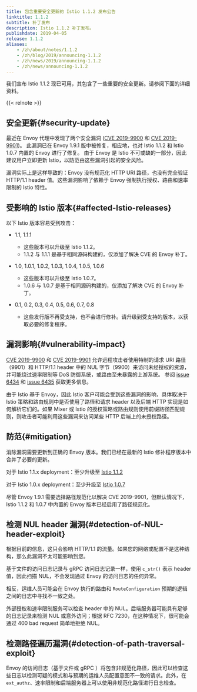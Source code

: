 ```yaml
---
title: 包含重要安全更新的 Istio 1.1.2 发布公告
linktitle: 1.1.2
subtitle: 补丁发布
description: Istio 1.1.2 补丁发布。
publishdate: 2019-04-05
release: 1.1.2
aliases:
    - /zh/about/notes/1.1.2
    - /zh/blog/2019/announcing-1.1.2
    - /zh/news/2019/announcing-1.1.2
    - /zh/news/announcing-1.1.2
---
```


我们宣布 Istio 1.1.2 现已可用，其包含了一些重要的安全更新。请参阅下面的详细资料。

{{< relnote >}}

## 安全更新{#security-update}

最近在 Envoy 代理中发现了两个安全漏洞 ([CVE 2019-9900](https://cve.mitre.org/cgi-bin/cvename.cgi?name=CVE-2019-9900) 和 [CVE 2019-9901](https://cve.mitre.org/cgi-bin/cvename.cgi?name=CVE-2019-9901))。
此漏洞已在 Envoy 1.9.1 版中被修复，相应地，也对 Istio 1.1.2 和 Istio 1.0.7 内置的 Envoy 进行了修复。
由于 Envoy 是 Istio 不可或缺的一部分，因此建议用户立即更新 Istio，以防范由这些漏洞引起的安全风险。

漏洞实际上是这样导致的：Envoy 没有规范化 HTTP URI 路径，也没有完全验证 HTTP/1.1 header 值。这些漏洞影响了依赖于 Envoy 强制执行授权、路由和速率限制的 Istio 特性。

## 受影响的 Istio 版本{#affected-Istio-releases}

以下 Istio 版本容易受到攻击：

- 1.1, 1.1.1
    - 这些版本可以升级至 Istio 1.1.2。
    - 1.1.2 与 1.1.1 是基于相同源码构建的，仅添加了解决 CVE 的 Envoy 补丁。

- 1.0, 1.0.1, 1.0.2, 1.0.3, 1.0.4, 1.0.5, 1.0.6
    - 这些版本可以升级至 Istio 1.0.7。
    - 1.0.6 与 1.0.7 是基于相同源码构建的，仅添加了解决 CVE 的 Envoy 补丁。

- 0.1, 0.2, 0.3, 0.4, 0.5, 0.6, 0.7, 0.8
    - 这些发行版不再受支持，也不会进行修补。请升级到受支持的版本，以获取必要的修复程序。

## 漏洞影响{#vulnerability-impact}

[CVE 2019-9900](https://cve.mitre.org/cgi-bin/cvename.cgi?name=CVE-2019-9900) 和 [CVE 2019-9901](https://cve.mitre.org/cgi-bin/cvename.cgi?name=CVE-2019-9901)
允许远程攻击者使用特制的请求 URI 路径（9901）和 HTTP/1.1 header 中的 NUL 字节（9900）来访问未经授权的资源，并可能绕过速率限制等 DoS 防御系统，或路由至未暴露的上游系统。
参阅 [issue 6434](https://github.com/envoyproxy/envoy/issues/6434) 和 [issue 6435](https://github.com/envoyproxy/envoy/issues/6435) 获取更多信息。

由于 Istio 基于 Envoy，因此 Istio 客户可能会受到这些漏洞的影响，具体取决于 Istio 策略和路由规则中是否使用了路径和请求 header 以及后端 HTTP 实现是如何解析它们的。如果 Mixer 或 Istio 的授权策略或路由规则使用前缀路径匹配规则，则攻击者可能利用这些漏洞来访问某些 HTTP 后端上的未授权路径。

## 防范{#mitigation}

消除漏洞需要更新到正确的 Envoy 版本。我们已经在最新的 Istio 修补程序版本中合并了必要的更新。

对于 Istio 1.1.x deployment：至少升级至 [Istio 1.1.2](/zh/news/releases/1.1.x/announcing-1.1.2)

对于 Istio 1.0.x deployment：至少升级至 [Istio 1.0.7](/zh/news/releases/1.0.x/announcing-1.0.7)

尽管 Envoy 1.9.1 需要选择路径规范化以解决 CVE 2019-9901，但默认情况下，Istio 1.1.2 和 1.0.7 中内置的 Envoy 版本已经启用了路径规范化。

## 检测 NUL header 漏洞{#detection-of-NUL-header-exploit}

根据目前的信息，这只会影响 HTTP/1.1 的流量。如果您的网络或配置不是这种结构，那么此漏洞不太可能影响到您。

基于文件的访问日志记录与 gRPC 访问日志记录一样，使用 `c_str()` 表示 header 值，因此扫描 NUL，不会发现通过 Envoy 的访问日志的任何异常。

相反，运维人员可能会在 Envoy 执行的路由和 `RouteConfiguration` 预期的逻辑之间的日志中寻找不一致之处。

外部授权和速率限制服务可以检查 header 中的 NUL。后端服务器可能具有足够的日志记录来检测 NUL 或意外访问；根据 RFC 7230，在这种情况下，很可能会通过 400 bad request 简单地拒绝 NUL。

## 检测路径遍历漏洞{#detection-of-path-traversal-exploit}

Envoy 的访问日志（基于文件或 gRPC ）将包含非规范化路径，因此可以检查这些日志以检测可疑的模式和与预期的运维人员配置意图不一致的请求。此外，在 `ext_authz`、速率限制和后端服务器上可以使用非规范化路径进行日志检查。
